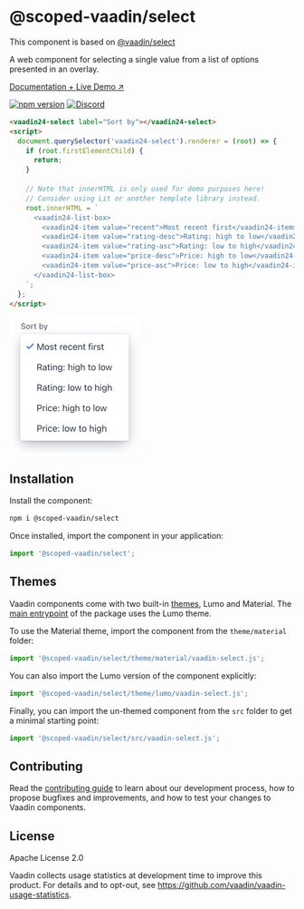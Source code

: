 # @scoped-vaadin/select

This component is based on [@vaadin/select](https://www.npmjs.com/package/@vaadin/select)

A web component for selecting a single value from a list of options presented in an overlay.

[Documentation + Live Demo ↗](https://vaadin.com/docs/latest/components/select)

[![npm version](https://badgen.net/npm/v/@vaadin/vaadin-select)](https://www.npmjs.com/package/@vaadin/vaadin-select)
[![Discord](https://img.shields.io/discord/732335336448852018?label=discord)](https://discord.gg/PHmkCKC)

```html
<vaadin24-select label="Sort by"></vaadin24-select>
<script>
  document.querySelector('vaadin24-select').renderer = (root) => {
    if (root.firstElementChild) {
      return;
    }

    // Note that innerHTML is only used for demo purposes here!
    // Consider using Lit or another template library instead.
    root.innerHTML = `
      <vaadin24-list-box>
        <vaadin24-item value="recent">Most recent first</vaadin24-item>
        <vaadin24-item value="rating-desc">Rating: high to low</vaadin24-item>
        <vaadin24-item value="rating-asc">Rating: low to high</vaadin24-item>
        <vaadin24-item value="price-desc">Price: high to low</vaadin24-item>
        <vaadin24-item value="price-asc">Price: low to high</vaadin24-item>
      </vaadin24-list-box>
    `;
  };
</script>
```

[<img src="https://raw.githubusercontent.com/vaadin/web-components/main/packages/select/screenshot.png" width="231" alt="Screenshot of vaadin-select">](https://vaadin.com/docs/latest/components/select)

## Installation

Install the component:

```sh
npm i @scoped-vaadin/select
```

Once installed, import the component in your application:

```js
import '@scoped-vaadin/select';
```

## Themes

Vaadin components come with two built-in [themes](https://vaadin.com/docs/latest/styling), Lumo and Material.
The [main entrypoint](https://github.com/vaadin/web-components/blob/main/packages/select/vaadin-select.js) of the package uses the Lumo theme.

To use the Material theme, import the component from the `theme/material` folder:

```js
import '@scoped-vaadin/select/theme/material/vaadin-select.js';
```

You can also import the Lumo version of the component explicitly:

```js
import '@scoped-vaadin/select/theme/lumo/vaadin-select.js';
```

Finally, you can import the un-themed component from the `src` folder to get a minimal starting point:

```js
import '@scoped-vaadin/select/src/vaadin-select.js';
```

## Contributing

Read the [contributing guide](https://vaadin.com/docs/latest/contributing/overview) to learn about our development process, how to propose bugfixes and improvements, and how to test your changes to Vaadin components.

## License

Apache License 2.0

Vaadin collects usage statistics at development time to improve this product.
For details and to opt-out, see https://github.com/vaadin/vaadin-usage-statistics.
